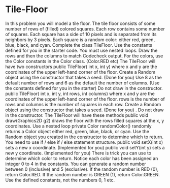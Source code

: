 # Tile-Floor
In this problem you will model a tile floor. The tile floor consists of some number of rows of (filled) colored squares. Each row contains some number of squares. Each square has a side of 10 pixels and is separated from its neighbors by 3 pixels. Each square is a random color: either red, green, blue, black, and cyan. Complete the class TileFloor. Use the constants defined for you in the starter code. You must use nested loops. Draw the rows and then the columns to match Codecheck output.  For the colors, use the Color constants in the Color class. (Color.RED etc)  The TileFloor will have two constructors  public TileFloor( int x, int y) where x and y are the coordinates of the upper left-hand corner of the floor. Create a Random object using the constructor that takes a seed. (Done for you) Use 8 as the default number of rows and 6 as the default the number of columns. (Use the constants defined for you in the starter) Do not draw in the constructor. public TileFloor( int x, int y, int rows, int columns) where x and y are the coordinates of the upper left-hand corner of the floor. rows is the number of rows and columns is the number of squares in each row. Create a Random object using the constructor that takes a seed. (Done for you) . Do not draw in the constructor. The TileFloor will have these methods  public void draw(Graphics2D g2) draws the floor with the rows filled squares at the x, y coordinates. Use a nested loop private Color randomColor() randomly returns a Color object either red, green, blue, black, or cyan. Use the Random object you created in the constructor to determine which to return. You need to use if / else if / else statement structure. public void setX(int x) sets a new x coordinate. (Implemented for you) public void setY(int y) sets a new y coordinate. (Implemented for you) There is trick you can use to determine which color to return. Notice each color has been assigned an integer 0 to 4 in the constants. You can generate a random number between 0 (inclusive) and 5 (exclusive). If the random number is RED (0), return Color.RED. If the random number is GREEN (1), return Color.GREEN. Use the defined constants, not the numbers 0, 1 etc.
